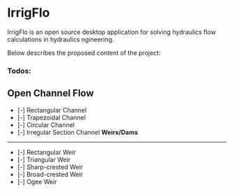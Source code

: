 # IrrigFlo

IrrigFlo is an open source desktop application for solving hydraulics flow calculations in hydraulics ngineering.

Below describes the proposed content of the project:



### Todos:
**Open Channel Flow**
---
- [-]  Rectangular Channel
- [-]  Trapezoidal Channel
- [-]  Circular Channel
- [-]  Irregular Section Channel
**Weirs/Dams**
---
- [-]  Rectangular Weir
- [-]  Triangular Weir
- [-]  Sharp-crested Weir
- [-]  Broad-crested Weir
- [-]  Ogee Weir
